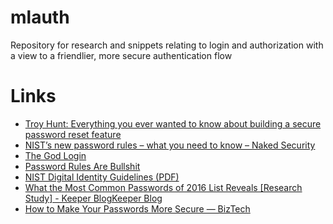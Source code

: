 # mlauth
Repository for research and snippets relating to login and authorization with a view to a friendlier, more secure authentication flow

# Links
* [Troy Hunt: Everything you ever wanted to know about building a secure password reset feature](https://www.troyhunt.com/everything-you-ever-wanted-to-know/)
* [NIST’s new password rules – what you need to know – Naked Security](https://nakedsecurity.sophos.com/2016/08/18/nists-new-password-rules-what-you-need-to-know/)
* [The God Login](https://blog.codinghorror.com/the-god-login/)
* [Password Rules Are Bullshit](https://blog.codinghorror.com/password-rules-are-bullshit/)
* [NIST Digital Identity Guidelines (PDF)](http://nvlpubs.nist.gov/nistpubs/SpecialPublications/NIST.SP.800-63-3.pdf)
* [What the Most Common Passwords of 2016 List Reveals [Research Study] - Keeper BlogKeeper Blog](https://blog.keepersecurity.com/2017/01/13/most-common-passwords-of-2016-research-study/)
* [How to Make Your Passwords More Secure — BizTech](https://biztechmagazine.com/article/2017/03/how-make-your-passwords-more-secure)
